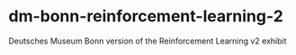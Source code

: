 # dm-bonn-reinforcement-learning-2
Deutsches Museum Bonn version of the Reinforcement Learning v2 exhibit
